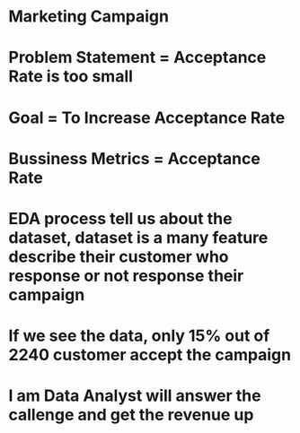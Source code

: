 # Marketing Campaign
# Problem Statement = Acceptance Rate is too small
# Goal = To Increase Acceptance Rate 
# Bussiness Metrics = Acceptance Rate
# EDA process tell us about the dataset, dataset is a many feature describe their customer who response or not response their campaign
# If we see the data, only 15% out of 2240 customer accept the campaign
# I am Data Analyst will answer the callenge and get the revenue up